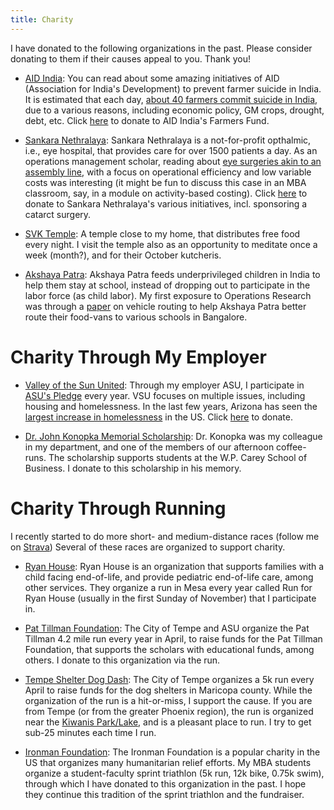 ```yaml
---
title: Charity
---
```


I have donated to the following organizations in the past. Please consider donating to them if their causes appeal to you. Thank you! 

* [AID India](https://aidindia.org/): You can read about some amazing initiatives of AID (Association for India's Development) to prevent farmer suicide in India. It is estimated that each day, [about 40 farmers commit suicide in India](https://en.wikipedia.org/wiki/Farmers%27_suicides_in_India), due to a various reasons, including economic policy, GM crops, drought, debt, etc. Click [here](https://aidindia.org/farmersfund/) to donate to AID India's Farmers Fund.

* [Sankara Nethralaya](https://www.sankaranethralaya.org/): Sankara Nethralaya is a not-for-profit opthalmic, i.e., eye hospital, that provides care for over 1500 patients a day. As an operations management scholar, reading about [eye surgeries akin to an assembly line](https://www.bu.edu/ghblast/files/2012/10/Making-Sight-Affordable.pdf), with a focus on operational efficiency and low variable costs was interesting (it might be fun to discuss this case in an MBA classroom, say, in a module on activity-based costing). Click [here](https://www.sankaranethralaya.org/donations.html) to donate to Sankara Nethralaya's various initiatives, incl. sponsoring a catarct surgery. 

* [SVK Temple](https://www.aztemple.org/): A temple close to my home, that distributes free food every night. I visit the temple also as an opportunity to meditate once a week (month?), and for their October kutcheris. 

* [Akshaya Patra](https://www.akshayapatrausa.org/): Akshaya Patra feeds underprivileged children in India to help them stay at school, instead of dropping out to participate in the labor force (as child labor). My first exposure to Operations Research was through a [paper](https://www.jstor.org/stable/43699346) on vehicle routing to help Akshaya Patra better route their food-vans to various schools in Bangalore. 

# Charity Through My Employer

* [Valley of the Sun United](https://vsuw.org/): Through my employer ASU, I participate in [ASU's Pledge](https://unitedway.asu.edu/) every year. VSU focuses on multiple issues, including housing and homelessness. In the last few years, Arizona has seen the [largest increase in homelessness](https://cronkitenews.azpbs.org/2023/01/13/arizona-led-nation-for-rise-in-homeless-youth-last-year-hud-report-says/) in the US. Click [here](https://vsuw.org/donate#donate) to donate. 

* [Dr. John Konopka Memorial Scholarship](https://www.asufoundation.org/colleges-and-programs/schools-and-colleges/w.-p.-carey-school-of-business/dr.-john-konopka-memorial-scholarship-CA124384.html): Dr. Konopka was my colleague in my department, and one of the members of our afternoon coffee-runs. The scholarship supports students at the W.P. Carey School of Business. I donate to this scholarship in his memory. 

# Charity Through Running 

I recently started to do more short- and medium-distance races (follow me on [Strava](https://www.strava.com/athletes/116625223)) Several of these races are organized to support charity. 

* [Ryan House](https://ryanhouse.org/): Ryan House is an organization that supports families with a child facing end-of-life, and provide pediatric end-of-life care, among other services. They organize a run in Mesa every year called Run for Ryan House (usually in the first Sunday of November) that I participate in.  

* [Pat Tillman Foundation](https://pattillmanfoundation.org/): The City of Tempe and ASU organize the Pat Tillman 4.2 mile run every year in April, to raise funds for the Pat Tillman Foundation, that supports the scholars with educational funds, among others. I donate to this organization via the run. 

* [Tempe Shelter Dog Dash](https://raceroster.com/events/2023/63248/shelter-dog-dash): The City of Tempe organizes a 5k run every April to raise funds for the dog shelters in Maricopa county. While the organization of the run is a hit-or-miss, I support the cause. If you are from Tempe (or from the greater Phoenix region), the run is organized near the [Kiwanis Park/Lake](https://www.tempetourism.com/things-to-do/kiwanis-park/), and is a pleasant place to run. I try to get sub-25 minutes each time I run. 

* [Ironman Foundation](https://ironmanfoundation.org/): The Ironman Foundation is a popular charity in the US that organizes many humanitarian relief efforts. My MBA students organize a student-faculty sprint triathlon (5k run, 12k bike, 0.75k swim), through which I have donated to this organization in the past. I hope they continue this tradition of the sprint triathlon and the fundraiser. 